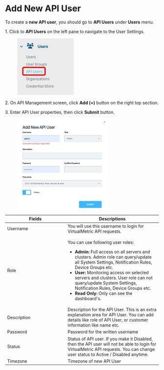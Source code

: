 # Add New API User

To create a **new API user**, you should go to **API Users** under **Users** menu.

1\.      Click to **API Users** on the left pane to navigate to the User Settings.

<div align="left">

<figure><img src="../../../.gitbook/assets/image (354).png" alt=""><figcaption></figcaption></figure>

</div>

2\.     On API Management screen, click **Add (+)** button on the right top section.

3\.     Enter API User properties, then click **Submit** button.

<div align="left">

<figure><img src="../../../.gitbook/assets/image (356).png" alt="" width="295"><figcaption></figcaption></figure>

</div>

<table><thead><tr><th width="184">Fields</th><th>Descriptions</th></tr></thead><tbody><tr><td>Username</td><td>You will use this username to login for VirtualMetric API requests.</td></tr><tr><td>Role</td><td><p></p><p>You can use following user roles:</p><ul><li><strong>Admin:</strong> Full access on all servers and clusters. Admin role can query/update all System Settings, Notification Rules, Device Groups etc.</li><li><strong>User:</strong> Monitoring access on selected servers and clusters. User role can not query/update System Settings, Notification Rules, Device Groups etc.</li><li><strong>Read Only:</strong> Only can see the dashboard's.  </li></ul></td></tr><tr><td>Description</td><td>Description for the API User. This is an extra explanation area for API User. You can add details like role of API User, or customer information like name etc.</td></tr><tr><td>Password</td><td>Password for the written username</td></tr><tr><td>Status</td><td>Status of API user. If you make it Disabled, then the API user will not be able to login for VirtualMetric API requests. You can change user status to Active / Disabled anytime.</td></tr><tr><td>Timezone</td><td>Timezone of new API User</td></tr></tbody></table>
